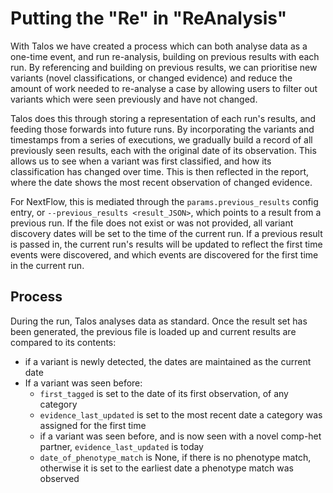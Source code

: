 # Putting the "Re" in "ReAnalysis"

With Talos we have created a process which can both analyse data as a one-time event, and run re-analysis, building on previous results with each run. By referencing and building on previous results, we can prioritise new variants (novel classifications, or changed evidence) and reduce the amount of work needed to re-analyse a case by allowing users to filter out variants which were seen previously and have not changed.

Talos does this through storing a representation of each run's results, and feeding those forwards into future runs. By incorporating the variants and timestamps from a series of executions, we gradually build a record of all previously seen results, each with the original date of its observation. This allows us to see when a variant was first classified, and how its classification has changed over time. This is then reflected in the report, where the date shows the most recent observation of changed evidence.

For NextFlow, this is mediated through the `params.previous_results` config entry, or `--previous_results <result_JSON>`, which points to a result from a previous run. If the file does not exist or was not provided, all variant discovery dates will be set to the time of the current run. If a previous result is passed in, the current run's results will be updated to reflect the first time events were discovered, and which events are discovered for the first time in the current run.

## Process

During the run, Talos analyses data as standard. Once the result set has been generated, the previous file is loaded up and current results are compared to its contents:

* if a variant is newly detected, the dates are maintained as the current date
* If a variant was seen before:
  * `first_tagged` is set to the date of its first observation, of any category
  * `evidence_last_updated` is set to the most recent date a category was assigned for the first time
  * if a variant was seen before, and is now seen with a novel comp-het partner, `evidence_last_updated` is today
  * `date_of_phenotype_match` is None, if there is no phenotype match, otherwise it is set to the earliest date a phenotype match was observed

